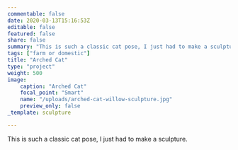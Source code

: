 ```yaml
---
commentable: false
date: 2020-03-13T15:16:53Z
editable: false
featured: false
share: false
summary: "This is such a classic cat pose, I just had to make a sculpture."
tags: ["farm or domestic"]
title: "Arched Cat"
type: "project"
weight: 500
image: 
    caption: "Arched Cat"
    focal_point: "Smart"
    name: "/uploads/arched-cat-willow-sculpture.jpg"
    preview_only: false
_template: sculpture

---
```

This is such a classic cat pose, I just had to make a sculpture.
